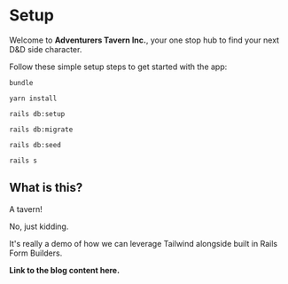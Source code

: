 # Setup

Welcome to **Adventurers Tavern Inc.**, your one stop hub to find your next D&D side character.

Follow these simple setup steps to get started with the app:

`bundle`

`yarn install`

`rails db:setup`

`rails db:migrate`

`rails db:seed`

`rails s`


## What is this?

A tavern! 

No, just kidding. 

It's really a demo of how we can leverage Tailwind alongside built in Rails Form Builders.

**Link to the blog content here.**
